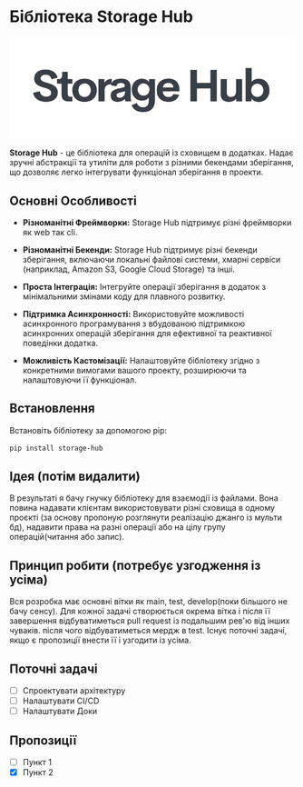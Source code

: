 # Бібліотека Storage Hub

<p align="center">
  <img src="asserts/logo_lib1.png" alt="Logo">
</p>

**Storage Hub** - це бібліотека для операцій із сховищем в додатках. Надає зручні абстракції та утиліти для роботи з різними бекендами зберігання, що дозволяє легко інтегрувати функціонал зберігання в проекти.

## Основні Особливості

- **Різноманітні Фреймворки:** Storage Hub підтримує різні фреймворки як web так cli.

- **Різноманітні Бекенди:** Storage Hub підтримує різні бекенди зберігання, включаючи локальні файлові системи, хмарні сервіси (наприклад, Amazon S3, Google Cloud Storage) та інші.

- **Проста Інтеграція:** Інтегруйте операції зберігання в додаток з мінімальними змінами коду для плавного розвитку.

- **Підтримка Асинхронності:** Використовуйте можливості асинхронного програмування з вбудованою підтримкою асинхронних операцій зберігання для ефективної та реактивної поведінки додатка.

- **Можливість Кастомізації:** Налаштовуйте бібліотеку згідно з конкретними вимогами вашого проекту, розширюючи та налаштовуючи її функціонал.

## Встановлення

Встановіть бібліотеку за допомогою pip:

```bash
pip install storage-hub
```

## Ідея (потім видалити)

В результаті я бачу гнучку бібліотеку для взаємодії із файлами.
Вона повина надавати клієнтам використовувати різні сховища в одному проєкті 
(за основу пропоную розглянути реалізацію джанго із мульти бд),
надавити права на разні операції або на цілу групу операцій(читання або запис).

## Принцип робити (потребує узгодження із усіма)
Вся розробка має основні вітки як main, test, develop(поки більшого не бачу сенсу).
Для кожної задачі створюється окрема вітка і після її завершення 
відбуватиметься pull request із подальшим рев'ю від інших чуваків. після чого відбуватиметься мердж в test.
Існує поточні задачі, якщо є пропозиції внести її і узгодити із усіма.

## Поточні задачі
- [ ] Спроектувати архітектуру
- [ ] Налаштувати CI/CD
- [ ] Налаштувати Доки

## Пропозиції
- [ ] Пункт 1
- [x] Пункт 2
